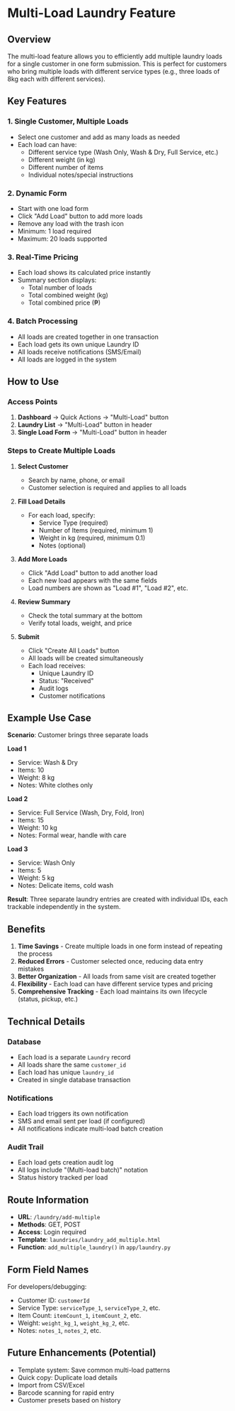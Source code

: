 # Multi-Load Laundry Feature

## Overview
The multi-load feature allows you to efficiently add multiple laundry loads for a single customer in one form submission. This is perfect for customers who bring multiple loads with different service types (e.g., three loads of 8kg each with different services).

## Key Features

### 1. **Single Customer, Multiple Loads**
- Select one customer and add as many loads as needed
- Each load can have:
  - Different service type (Wash Only, Wash & Dry, Full Service, etc.)
  - Different weight (in kg)
  - Different number of items
  - Individual notes/special instructions

### 2. **Dynamic Form**
- Start with one load form
- Click "Add Load" button to add more loads
- Remove any load with the trash icon
- Minimum: 1 load required
- Maximum: 20 loads supported

### 3. **Real-Time Pricing**
- Each load shows its calculated price instantly
- Summary section displays:
  - Total number of loads
  - Total combined weight (kg)
  - Total combined price (₱)

### 4. **Batch Processing**
- All loads are created together in one transaction
- Each load gets its own unique Laundry ID
- All loads receive notifications (SMS/Email)
- All loads are logged in the system

## How to Use

### Access Points
1. **Dashboard** → Quick Actions → "Multi-Load" button
2. **Laundry List** → "Multi-Load" button in header
3. **Single Load Form** → "Multi-Load" button in header

### Steps to Create Multiple Loads

1. **Select Customer**
   - Search by name, phone, or email
   - Customer selection is required and applies to all loads

2. **Fill Load Details**
   - For each load, specify:
     - Service Type (required)
     - Number of Items (required, minimum 1)
     - Weight in kg (required, minimum 0.1)
     - Notes (optional)
   
3. **Add More Loads**
   - Click "Add Load" button to add another load
   - Each new load appears with the same fields
   - Load numbers are shown as "Load #1", "Load #2", etc.

4. **Review Summary**
   - Check the total summary at the bottom
   - Verify total loads, weight, and price

5. **Submit**
   - Click "Create All Loads" button
   - All loads will be created simultaneously
   - Each load receives:
     - Unique Laundry ID
     - Status: "Received"
     - Audit logs
     - Customer notifications

## Example Use Case

**Scenario**: Customer brings three separate loads

**Load 1**
- Service: Wash & Dry
- Items: 10
- Weight: 8 kg
- Notes: White clothes only

**Load 2**
- Service: Full Service (Wash, Dry, Fold, Iron)
- Items: 15
- Weight: 10 kg
- Notes: Formal wear, handle with care

**Load 3**
- Service: Wash Only
- Items: 5
- Weight: 5 kg
- Notes: Delicate items, cold wash

**Result**: Three separate laundry entries are created with individual IDs, each trackable independently in the system.

## Benefits

1. **Time Savings** - Create multiple loads in one form instead of repeating the process
2. **Reduced Errors** - Customer selected once, reducing data entry mistakes
3. **Better Organization** - All loads from same visit are created together
4. **Flexibility** - Each load can have different service types and pricing
5. **Comprehensive Tracking** - Each load maintains its own lifecycle (status, pickup, etc.)

## Technical Details

### Database
- Each load is a separate `Laundry` record
- All loads share the same `customer_id`
- Each load has unique `laundry_id`
- Created in single database transaction

### Notifications
- Each load triggers its own notification
- SMS and email sent per load (if configured)
- All notifications indicate multi-load batch creation

### Audit Trail
- Each load gets creation audit log
- All logs include "(Multi-load batch)" notation
- Status history tracked per load

## Route Information

- **URL**: `/laundry/add-multiple`
- **Methods**: GET, POST
- **Access**: Login required
- **Template**: `laundries/laundry_add_multiple.html`
- **Function**: `add_multiple_laundry()` in `app/laundry.py`

## Form Field Names

For developers/debugging:
- Customer ID: `customerId`
- Service Type: `serviceType_1`, `serviceType_2`, etc.
- Item Count: `itemCount_1`, `itemCount_2`, etc.
- Weight: `weight_kg_1`, `weight_kg_2`, etc.
- Notes: `notes_1`, `notes_2`, etc.

## Future Enhancements (Potential)

- Template system: Save common multi-load patterns
- Quick copy: Duplicate load details
- Import from CSV/Excel
- Barcode scanning for rapid entry
- Customer presets based on history
